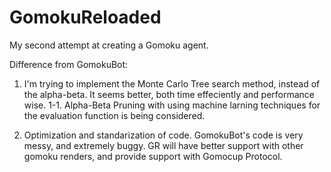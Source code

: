 # GomokuReloaded
My second attempt at creating a Gomoku agent.

Difference from GomokuBot:
1. I'm trying to implement the Monte Carlo Tree search method, instead of the alpha-beta.
It seems better, both time effeciently and performance wise.
1-1. Alpha-Beta Pruning with using machine larning techniques for the evaluation function is being considered.

2. Optimization and standarization of code.
GomokuBot's code is very messy, and extremely buggy. GR will have better support with other gomoku renders, and provide support with Gomocup Protocol.


